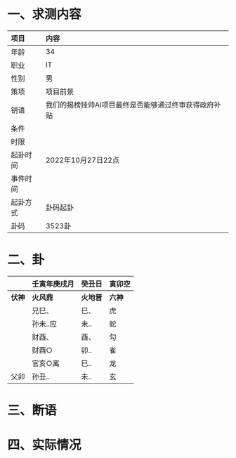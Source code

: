 # 一、求测内容
|项目|内容|
|:-|:-|
|年龄|34|
|职业|IT|
|性别|男|
|策项|项目前景|
|钥语|我们的揭榜挂帅AI项目最终是否能够通过终审获得政府补贴|
|条件||
|时限||
|起卦时间|2022年10月27日22点|
|事件时间||
|起卦方式|卦码起卦|
|卦码|3523卦|

# 二、卦
||壬寅年庚戌月|癸丑日|寅卯空|
|:-|:-|:-|:-|
|**伏神**|**火风鼎**|**火地晋**|**六神**|
||兄巳、|巳、|虎|
||孙未..应|未..|蛇|
||财酉、|酉、|勾|
||财酉○|卯..|雀|
||官亥○离|巳..|龙|
|父卯|孙丑..|未..|玄|


# 三、断语

# 四、实际情况